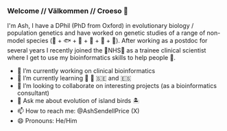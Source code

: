 ### Welcome // Välkommen // Croeso 👋

I'm Ash, I have a DPhil (PhD from Oxford) in evolutionary biology / population genetics and have worked on genetic studies of a range of non-model species (🦜 + 🐟 + 🦈 + 🦟 + 🪸 + 🦠). After working as a postdoc for several years I recently joined the 💙NHS💙 as a trainee clinical scientist where I get to use my bioinformatics skills to help people 🤒.

- 🔭 I’m currently working on clinical bioinformatics
- 🌱 I’m currently learning 🐍 🏴󠁧󠁢󠁷󠁬󠁳󠁿 🇸🇪 and 🇪🇸
- 👯 I’m looking to collaborate on interesting projects (as a bioinformatics consultant)
- 💬 Ask me about evolution of island birds 🏝️
- 📫 How to reach me: @AshSendellPrice (X) 
- 😄 Pronouns: He/Him
